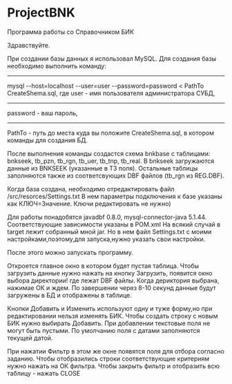 # ProjectBNK
Программа работы со Справочником БИК 

Здравствуйте.

При создании базы данных я использовал MySQL.
Для создания базы необходимо выполнить команду:<hr>
mysql --host=localhost --user=user --password=password < PathTo CreateShema.sql,
где user - имя пользователя администратора СУБД, <hr>
    password - ваш пароль,<hr>
    PathTo - путь до места куда вы положите CreateShema.sql, в котором команды для создания БД.
    
После выполнения команды создастся схема bnkbase с таблицами:
bnkseek, tb_pzn, tb_rgn, tb_uer, tb_tnp, tb_real.
В bnkseek загружаются данные из BNKSEEK (указанные в ТЗ поля). Остальные таблицы заполняются также из соответсвующих
DBF файлов (tb_rgn из REG.DBF).

Когда база создана, необходимо отредактировать файл /src/resorces/Settings.txt
В нем параметры подключения к базе указаны как КЛЮЧ=Значение. Ключи редактировать не нужно)

Для работы понадобятся javadbf 0.8.0, mysql-connector-java 5.1.44. Соответствующие зависимости указаны в POM.xml
На всякий случай в target лежит собранный мной jar. Но в нем файл Settings.txt c моими настройками,поэтому,для запуска,нужно указать свои настройки.

После этого можно запускать программу.

Откроется главное окно в котором будет пустая таблица. Чтобы загрузить данные нужно нажать на кнопку Загрузить, появится 
окно выбора директории! где лежат DBF файлы. Когда дериктория выбрана, нажимае ОК и ждем. По завершении через 8-10 секунд данные будут загружены в БД и отображены в таблице.

Кнопки Добавить и Изменить используют одну и туже форму,но при редактировании нельзя изменять БИК. Чтобы создать строку с новым БИК нужно выбирать Добавить. При добавлении текстовые поля не могут быть пустыми. По умолчанию поля с датами заполняются текущей датой.

При нажатии Фильтр в этом же окне появятся поля для отбора согласно заданию. Чтобы отобразились строки соответствующие критериям нужно нажать на ОК фильтра. Чтобы закрыть фильтр и отобразить всю таблицу - нажать CLOSE
